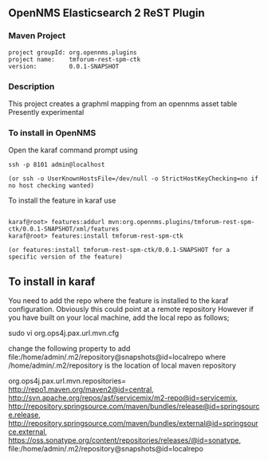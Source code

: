 ## OpenNMS Elasticsearch 2 ReST Plugin

### Maven Project
~~~~
project groupId: org.opennms.plugins
project name:    tmforum-rest-spm-ctk
version:         0.0.1-SNAPSHOT
~~~~

### Description

This project creates a graphml mapping from an opennms asset table
Presently experimental

### To install in OpenNMS 

Open the karaf command prompt using
~~~~
ssh -p 8101 admin@localhost

(or ssh -o UserKnownHostsFile=/dev/null -o StrictHostKeyChecking=no if no host checking wanted)
~~~~

To install the feature in karaf use

~~~~

karaf@root> features:addurl mvn:org.opennms.plugins/tmforum-rest-spm-ctk/0.0.1-SNAPSHOT/xml/features
karaf@root> features:install tmforum-rest-spm-ctk

(or features:install tmforum-rest-spm-ctk/0.0.1-SNAPSHOT for a specific version of the feature)
~~~~

To install in karaf
---------------------
You need to add the repo where the feature is installed to the karaf configuration.
Obviously this could point at a remote repository
However if you have built on your local machine, add the local repo as follows;

sudo vi <karaf home>org.ops4j.pax.url.mvn.cfg

change the following property to add file:/home/admin/.m2/repository@snapshots@id=localrepo 
where /home/admin/.m2/repository is the location of local maven repository

org.ops4j.pax.url.mvn.repositories= \
    http://repo1.maven.org/maven2@id=central, \
    http://svn.apache.org/repos/asf/servicemix/m2-repo@id=servicemix, \
    http://repository.springsource.com/maven/bundles/release@id=springsource.release, \
    http://repository.springsource.com/maven/bundles/external@id=springsource.external, \
    https://oss.sonatype.org/content/repositories/releases/@id=sonatype, \
    file:/home/admin/.m2/repository@snapshots@id=localrepo

